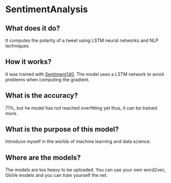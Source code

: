 # SentimentAnalysis

## What does it do?
It computes the polarity of a tweet using LSTM neural networks and NLP techniques.

## How it works?
It was trained with [Sentiment140](http://help.sentiment140.com/for-students). The model uses a LSTM network to avoid problems
when computing the gradient.

## What is the accuracy?
71%, but he model has not reached overfitting yet thus, it can be trained more.

## What is the purpose of this model?
Introduce myself in the worlds of machine learning and data science.

## Where are the models?
The models are too heavy to be uploaded. You can use your own word2vec, GloVe models and you can train yourself the net.
